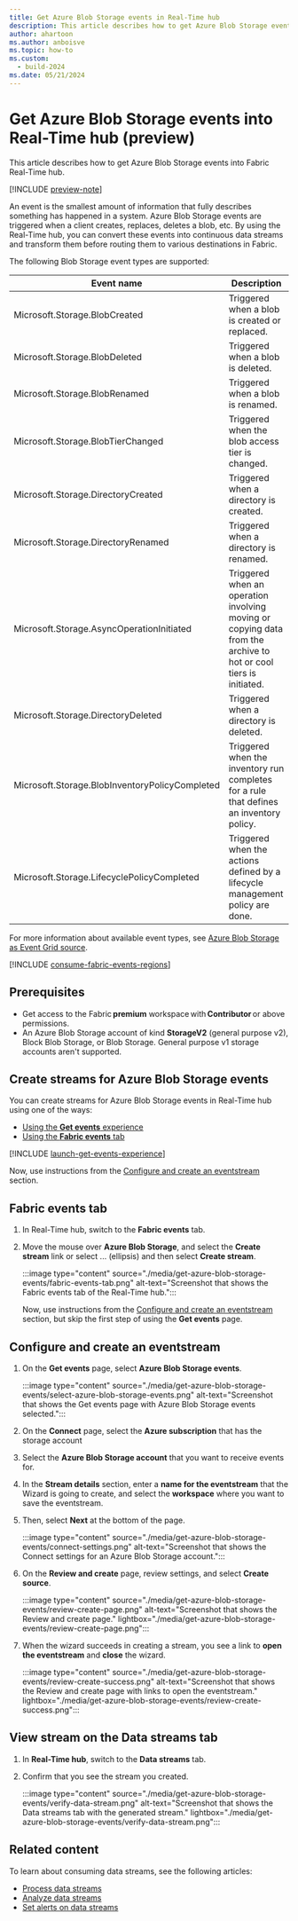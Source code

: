 ```yaml
---
title: Get Azure Blob Storage events in Real-Time hub
description: This article describes how to get Azure Blob Storage events as an eventstream in Fabric Real-Time hub.
author: ahartoon
ms.author: anboisve
ms.topic: how-to
ms.custom:
  - build-2024
ms.date: 05/21/2024
---
```


# Get Azure Blob Storage events into Real-Time hub (preview)
This article describes how to get Azure Blob Storage events into Fabric Real-Time hub. 

[!INCLUDE [preview-note](./includes/preview-note.md)]

An event is the smallest amount of information that fully describes something has happened in a system. Azure Blob Storage events are triggered when a client creates, replaces, deletes a blob, etc. By using the Real-Time hub, you can convert these events into continuous data streams and transform them before routing them to various destinations in Fabric. 

The following Blob Storage event types are supported:

|Event name|Description|
|-------|------------|
|Microsoft.Storage.BlobCreated|Triggered when a blob is created or replaced.|
|Microsoft.Storage.BlobDeleted                    |Triggered when a blob is deleted.|
|Microsoft.Storage.BlobRenamed                    |Triggered when a blob is renamed.|
|Microsoft.Storage.BlobTierChanged                |Triggered when the blob access tier is changed.|
|Microsoft.Storage.DirectoryCreated               |Triggered when a directory is created.|
|Microsoft.Storage.DirectoryRenamed               |Triggered when a directory is renamed.|
|Microsoft.Storage.AsyncOperationInitiated        |Triggered when an operation involving moving or copying data from the archive to hot or cool tiers is initiated.|
|Microsoft.Storage.DirectoryDeleted               |Triggered when a directory is deleted.|
|Microsoft.Storage.BlobInventoryPolicyCompleted   |Triggered when the inventory run completes for a rule that defines an inventory policy.|
|Microsoft.Storage.LifecyclePolicyCompleted       |Triggered when the actions defined by a lifecycle management policy are done.|

For more information about available event types, see [Azure Blob Storage as Event Grid source](/azure/event-grid/event-schema-blob-storage).

[!INCLUDE [consume-fabric-events-regions](./includes/consume-fabric-events-regions.md)]

## Prerequisites 

- Get access to the Fabric **premium** workspace with **Contributor** or above permissions. 
- An Azure Blob Storage account of kind **StorageV2** (general purpose v2), Block Blob Storage, or Blob Storage. General purpose v1 storage accounts aren't supported. 

## Create streams for Azure Blob Storage events
You can create streams for Azure Blob Storage events in Real-Time hub using one of the ways:

- [Using the **Get events** experience](#launch-get-events-experience)
- [Using the **Fabric events** tab](#fabric-events-tab)


[!INCLUDE [launch-get-events-experience](./includes/launch-get-events-experience.md)]

Now, use instructions from the [Configure and create an eventstream](#configure-and-create-an-eventstream) section.

## Fabric events tab

1. In Real-Time hub, switch to the **Fabric events** tab. 
1. Move the mouse over **Azure Blob Storage**, and select the **Create stream** link or select ... (ellipsis) and then select **Create stream**. 

    :::image type="content" source="./media/get-azure-blob-storage-events/fabric-events-tab.png" alt-text="Screenshot that shows the Fabric events tab of the Real-Time hub.":::
    
    Now, use instructions from the [Configure and create an eventstream](#configure-and-create-an-eventstream) section, but skip the first step of using the **Get events** page. 

## Configure and create an eventstream

1. On the **Get events** page, select **Azure Blob Storage events**.

    :::image type="content" source="./media/get-azure-blob-storage-events/select-azure-blob-storage-events.png" alt-text="Screenshot that shows the Get events page with Azure Blob Storage events selected.":::
1. On the **Connect** page, select the **Azure subscription** that has the storage account
1. Select the **Azure Blob Storage account** that you want to receive events for. 
1. In the **Stream details** section, enter a **name for the eventstream** that the Wizard is going to create, and select the **workspace** where you want to save the eventstream.
1. Then, select **Next** at the bottom of the page.

    :::image type="content" source="./media/get-azure-blob-storage-events/connect-settings.png" alt-text="Screenshot that shows the Connect settings for an Azure Blob Storage account.":::
1. On the **Review and create** page, review settings, and select **Create source**. 

    :::image type="content" source="./media/get-azure-blob-storage-events/review-create-page.png" alt-text="Screenshot that shows the Review and create page." lightbox="./media/get-azure-blob-storage-events/review-create-page.png":::
1. When the wizard succeeds in creating a stream, you see a link to **open the eventstream** and **close** the wizard.

    :::image type="content" source="./media/get-azure-blob-storage-events/review-create-success.png" alt-text="Screenshot that shows the Review and create page with links to open the eventstream." lightbox="./media/get-azure-blob-storage-events/review-create-success.png":::

## View stream on the Data streams tab

1. In **Real-Time hub**, switch to the **Data streams** tab. 
1. Confirm that you see the stream you created. 

    :::image type="content" source="./media/get-azure-blob-storage-events/verify-data-stream.png" alt-text="Screenshot that shows the Data streams tab with the generated stream." lightbox="./media/get-azure-blob-storage-events/verify-data-stream.png":::

## Related content
To learn about consuming data streams, see the following articles:

- [Process data streams](process-data-streams-using-transformations.md)
- [Analyze data streams](analyze-data-streams-using-kql-table-queries.md)
- [Set alerts on data streams](set-alerts-data-streams.md)
